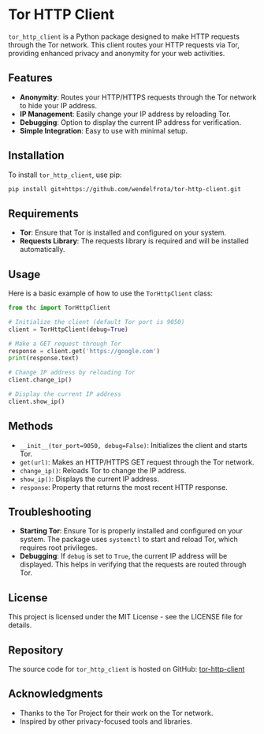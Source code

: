 # Tor HTTP Client

`tor_http_client` is a Python package designed to make HTTP requests through the Tor network. This client routes your HTTP requests via Tor, providing enhanced privacy and anonymity for your web activities.

## Features

- **Anonymity**: Routes your HTTP/HTTPS requests through the Tor network to hide your IP address.
- **IP Management**: Easily change your IP address by reloading Tor.
- **Debugging**: Option to display the current IP address for verification.
- **Simple Integration**: Easy to use with minimal setup.

## Installation

To install `tor_http_client`, use pip:

```bash
pip install git+https://github.com/wendelfrota/tor-http-client.git
```

## Requirements

- **Tor**: Ensure that Tor is installed and configured on your system.
- **Requests Library**: The requests library is required and will be installed automatically.

## Usage

Here is a basic example of how to use the `TorHttpClient` class:

```python
from thc import TorHttpClient

# Initialize the client (default Tor port is 9050)
client = TorHttpClient(debug=True)

# Make a GET request through Tor
response = client.get('https://google.com')
print(response.text)

# Change IP address by reloading Tor
client.change_ip()

# Display the current IP address
client.show_ip()
```

## Methods

- `__init__(tor_port=9050, debug=False)`: Initializes the client and starts Tor.
- `get(url)`: Makes an HTTP/HTTPS GET request through the Tor network.
- `change_ip()`: Reloads Tor to change the IP address.
- `show_ip()`: Displays the current IP address.
- `response`: Property that returns the most recent HTTP response.

## Troubleshooting

- **Starting Tor**: Ensure Tor is properly installed and configured on your system. The package uses `systemctl` to start and reload Tor, which requires root privileges.
- **Debugging**: If `debug` is set to `True`, the current IP address will be displayed. This helps in verifying that the requests are routed through Tor.

## License

This project is licensed under the MIT License - see the LICENSE file for details.

## Repository

The source code for `tor_http_client` is hosted on GitHub: [tor-http-client](https://github.com/wendelfrota/tor-http-client)

## Acknowledgments

- Thanks to the Tor Project for their work on the Tor network.
- Inspired by other privacy-focused tools and libraries.
